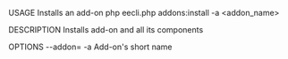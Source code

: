 USAGE
    Installs an add-on php eecli.php addons:install -a <addon_name>

DESCRIPTION
    Installs add-on and all its components

OPTIONS
    --addon=<value>
    -a <value>
        Add-on's short name


